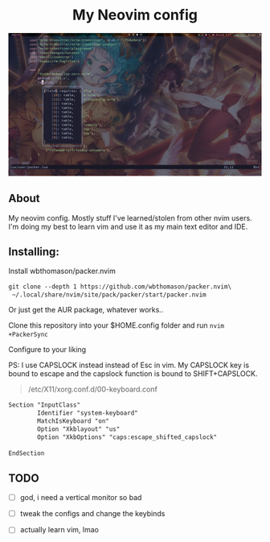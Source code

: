 <h1 align="center">
    <br>
    My Neovim config
    <br>
</h1>

![screenshot](screenshots/1.png)

## About
My neovim config. Mostly stuff I've learned/stolen from other nvim users.
I'm doing my best to learn vim and use it as my main text editor and IDE.

## Installing:
Install wbthomason/packer.nvim
```shell
git clone --depth 1 https://github.com/wbthomason/packer.nvim\
 ~/.local/share/nvim/site/pack/packer/start/packer.nvim
```
Or just get the AUR package, whatever works..

Clone this repository into your $HOME.config folder and run `nvim +PackerSync`

Configure to your liking

PS: I use CAPSLOCK instead instead of Esc in vim. 
My CAPSLOCK key is bound to escape and the capslock function is bound to SHIFT+CAPSLOCK.
>/etc/X11/xorg.conf.d/00-keyboard.conf
```
Section "InputClass"
        Identifier "system-keyboard"
        MatchIsKeyboard "on"
        Option "Xkblayout" "us"
        Option "XkbOptions" "caps:escape_shifted_capslock"

EndSection
```



## TODO
- [ ] god, i need a vertical monitor so bad
- [ ] tweak the  configs and change the keybinds
- [ ] actually learn vim, lmao


